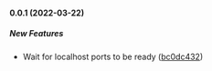 #### 0.0.1 (2022-03-22)

##### New Features

- Wait for localhost ports to be ready ([bc0dc432](https://github.com/bennycode/readyator/commit/bc0dc432ceb9d7e68adad4c617fde8b46a6e0cbf))

